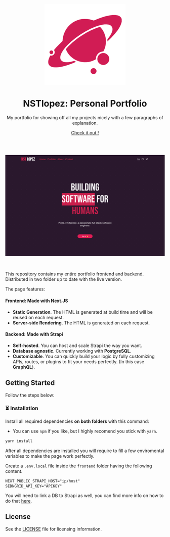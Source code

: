 <p align="center">
  <a href="https://nstlopez.com">
    <img src="./frontend/public/android-chrome-256x256.png"  alt="NSTlopez Logo" />
  </a>
</p>
<h1 align="center">NSTlopez: Personal Portfolio</h1>
<p align="center">My portfolio for showing off all my projects nicely with a few paragraphs of explanation.</p>
<p align="center"><a href="https://nstlopez.com">Check it out !</a></p>
<br />
<br>
<p align="center">
  <a href="https://nstlopez.com">
    <img src="./frontend/public/image_medium.png" alt="Screenshot of the main page." />
  </a>
</p>

<br>

This repository contains my entire portfolio frontend and backend. Distributed in two folder up to date with the live version.

The page features:

#### Frontend: Made with Next.JS

- **Static Generation**. The HTML is generated at build time and will be reused on each request.
- **Server-side Rendering**. The HTML is generated on each request.

#### Backend: Made with Strapi

- **Self-hosted**. You can host and scale Strapi the way you want.
- **Database agnostic**. Currently working with **PostgreSQL**.
- **Customizable**. You can quickly build your logic by fully customizing APIs, routes, or plugins to fit your needs perfectly. (In this case **GraphQL**).

## Getting Started

Follow the steps below:

### ⏳ Installation

Install all required dependencies **on both folders** with this command:

- You can use `npm` if you like, but I highly recomend you stick with `yarn`.

```bash
yarn install
```

After all dependencies are installed you will require to fill a few enviromental variables to make the page work perfectly.

Create a `.env.local` file inside the `frontend` folder having the following content.

```env
NEXT_PUBLIC_STRAPI_HOST="ip/host"
SEDNGRID_API_KEY="APIKEY"
```

You will need to link a DB to Strapi as well, you can find more info on how to do that [here](https://strapi.io/documentation/developer-docs/latest/setup-deployment-guides/configurations.html#database).

## License

See the [LICENSE](./LICENSE) file for licensing information.
